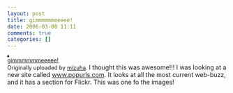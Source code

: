 ```yaml
---
layout: post
title: gimmmmmmeeeee!
date: 2006-03-08 11:11
comments: true
categories: []
---
```

 <a href="http://www.flickr.com/photos/mightyboy/107639378/" title="photo sharing"><img src="http://static.flickr.com/43/107639378_599d37d2ff_m.jpg" alt="" style="border: solid 2px #000000;" /></a>
 <br />
 <span style="font-size: 0.9em; margin-top: 0px;">
  <a href="http://www.flickr.com/photos/mightyboy/107639378/">gimmmmmmeeeee!</a>
  <br />
  Originally uploaded by <a href="http://www.flickr.com/people/mightyboy/">mizuha</a>.
 </span>
I thought this was awesome!!! I was looking at a new site called www.popurls.com. It looks at all the most current web-buzz, and it has a section for Flickr. This was one fo the images!
<br clear="all" />
